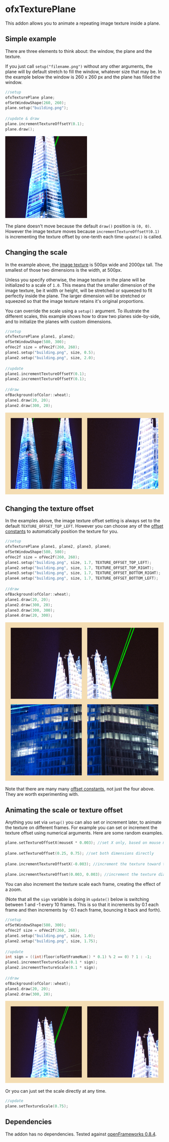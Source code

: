 ofxTexturePlane
===============
This addon allows you to animate a repeating image texture inside a plane.

Simple example
--
There are three elements to think about: the window, the plane and the texture.

If you just call `setup("filename.png")` without any other arguments, the plane will by default stretch to fill the window, whatever size that may be. In the example below the window is 260 x 260 px and the plane has filled the window.

```cpp
//setup
ofxTexturePlane plane;
ofSetWindowShape(260, 260);
plane.setup("building.png");

//update & draw
plane.incrementTextureOffsetY(0.1);
plane.draw();
```

![Simple example](images/simple-example.gif)

The plane doesn't move because the default `draw()` position is `(0, 0)`. However the image texture moves because `incrementTextureOffsetY(0.1)` is incrementing the texture offset by one-tenth each time `update()` is called.

Changing the scale
--
In the example above, the [image texture](example/bin/data/building.png) is 500px wide and 2000px tall. The smallest of those two dimensions is the width, at 500px.

Unless you specify otherwise, the image texture in the plane will be initialized to a scale of `1.0`. This means that the smaller dimension of the image texture, be it width or height, will be stretched or squeezed to fit perfectly inside the plane. The larger dimension will be stretched or squeezed so that the image texture retains it's original proportions.

You can override the scale using a `setup()` argument. To illustrate the different scales, this example shows how to draw two planes side-by-side, and to initialize the planes with custom dimensions.

```cpp
//setup
ofxTexturePlane plane1, plane2;
ofSetWindowShape(580, 300);
ofVec2f size = ofVec2f(260, 260);
plane1.setup("building.png", size, 0.5);
plane2.setup("building.png", size, 2.0);

//update
plane1.incrementTextureOffsetY(0.1);
plane2.incrementTextureOffsetY(0.1);

//draw
ofBackground(ofColor::wheat);
plane1.draw(20, 20);
plane2.draw(300, 20);
```

![Scale example](images/scale-example.gif)

Changing the texture offset
--
In the examples above, the image texture offset setting is always set to the default `TEXTURE_OFFSET_TOP_LEFT`. However you can choose any of the [offset constants](/src/ofxTexturePlane.h) to automatically position the texture for you.

```cpp
//setup
ofxTexturePlane plane1, plane2, plane3, plane4;
ofSetWindowShape(580, 580);
ofVec2f size = ofVec2f(260, 260);
plane1.setup("building.png", size, 1.7, TEXTURE_OFFSET_TOP_LEFT);
plane2.setup("building.png", size, 1.7, TEXTURE_OFFSET_TOP_RIGHT);
plane3.setup("building.png", size, 1.7, TEXTURE_OFFSET_BOTTOM_RIGHT);
plane4.setup("building.png", size, 1.7, TEXTURE_OFFSET_BOTTOM_LEFT);

//draw
ofBackground(ofColor::wheat);
plane1.draw(20, 20);
plane2.draw(300, 20);
plane3.draw(300, 300);
plane4.draw(20, 300);
```

![Scale example](images/offset-example.gif)

Note that there are many many [offset constants](/src/ofxTexturePlane.h), not just the four above. They are worth experimenting with.

Animating the scale or texture offset
--
Anything you set via `setup()` you can also set or increment later, to animate the texture on different frames. For example you can set or increment the texture offset using numerical arguments. Here are some random examples.

```cpp
plane.setTextureOffsetX(mouseX * 0.003); //set X only, based on mouse movement

plane.setTextureOffset(0.25, 0.75); //set both dimensions directly

plane.incrementTextureOffsetX(-0.003); //increment the texture toward the left

plane.incrementTextureOffset(0.003, 0.003); //increment the texture diagonally
```

You can also increment the texture scale each frame, creating the effect of a zoom.

(Note that all the `sign` variable is doing in `update()` below is switching between 1 and -1 every 10 frames. This is so that it increments by 0.1 each frame and then increments by -0.1 each frame, bouncing it back and forth).

```cpp
//setup
ofSetWindowShape(580, 300);
ofVec2f size = ofVec2f(260, 260);
plane1.setup("building.png", size, 1.0);
plane2.setup("building.png", size, 1.75);

//update
int sign = ((int)floor(ofGetFrameNum() * 0.1) % 2 == 0) ? 1 : -1;
plane1.incrementTextureScale(0.1 * sign);
plane2.incrementTextureScale(0.1 * sign);

//draw
ofBackground(ofColor::wheat);
plane1.draw(20, 20);
plane2.draw(300, 20);
```

![Scale increment example](images/scale-increment.gif)

Or you can just set the scale directly at any time.

```cpp 
//update
plane.setTextureScale(0.75);
```

Dependencies
------------
The addon has no dependencies. Tested against [openFrameworks 0.8.4](http://openframeworks.cc/download/).